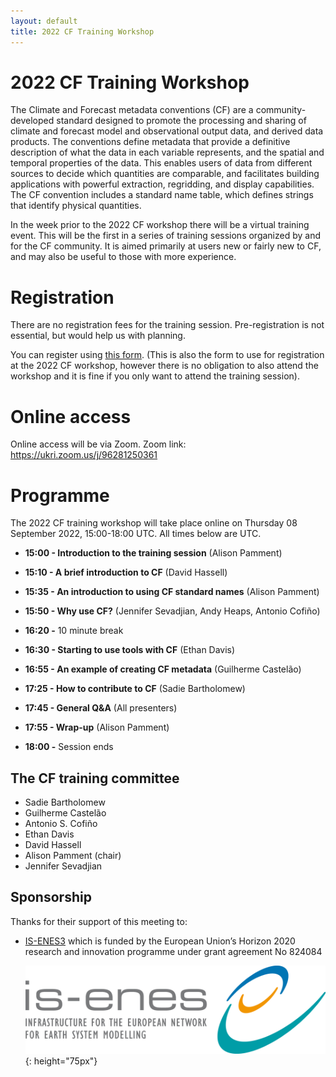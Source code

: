```yaml
---
layout: default
title: 2022 CF Training Workshop
---
```


# 2022 CF Training Workshop

The Climate and Forecast metadata conventions (CF) are a community-developed standard designed to promote the processing and sharing of climate and forecast model and observational output data, and derived data products. The conventions define metadata that provide a definitive description of what the data in each variable represents, and the spatial and temporal properties of the data. This enables users of data from different sources to decide which quantities are comparable, and facilitates building applications with powerful extraction, regridding, and display capabilities. The CF convention includes a standard name table, which defines strings that identify physical quantities.

In the week prior to the 2022 CF workshop there will be a virtual training event. This will be the first in a series of training sessions organized by and for the CF community. It is aimed primarily at users new or fairly new to CF, and may also be useful to those with more experience.

# Registration

There are no registration fees for the training session. Pre-registration is not essential, but would help us with planning.

You can register using [this form][REGISTRATION]. (This is also the form to use for registration at the 2022 CF workshop, however there is no obligation to also attend the workshop and it is fine if you only want to attend the training session).

[REGISTRATION]: https://forms.gle/RB9BYZuLULcVKBsF6

# Online access

Online access will be via Zoom. Zoom link: https://ukri.zoom.us/j/96281250361

# Programme

The 2022 CF training workshop will take place online on Thursday 08 September 2022, 15:00-18:00 UTC. All times below are UTC.

* **15:00 - Introduction to the training session** (Alison Pamment)

* **15:10 - A brief introduction to CF** (David Hassell)

* **15:35 - An introduction to using CF standard names** (Alison Pamment)

* **15:50 - Why use CF?** (Jennifer Sevadjian, Andy Heaps, Antonio Cofiño)

* **16:20 -** 10 minute break

* **16:30 - Starting to use tools with CF** (Ethan Davis)

* **16:55 - An example of creating CF metadata** (Guilherme Castelão)

* **17:25 - How to contribute to CF** (Sadie Bartholomew)

* **17:45 - General Q&A** (All presenters)

* **17:55 - Wrap-up** (Alison Pamment)

* **18:00 -** Session ends

## The CF training committee

* Sadie Bartholomew
* Guilherme Castelão
* Antonio S. Cofiño
* Ethan Davis
* David Hassell
* Alison Pamment (chair)
* Jennifer Sevadjian

## Sponsorship

Thanks for their support of this meeting to: 
 - [IS-ENES3] which is funded by the European Union’s Horizon 2020 research and innovation programme under grant agreement No 824084
   
   ![IS-ENES3-logo]{: height="75px"}
   
[IS-ENES3]: https://is.enes.org "Infrastructure for the European Network for Earth System Modelling"
[IS-ENES3-logo]: ../Meetings/2022-workshop/is-enes3-logo.png
